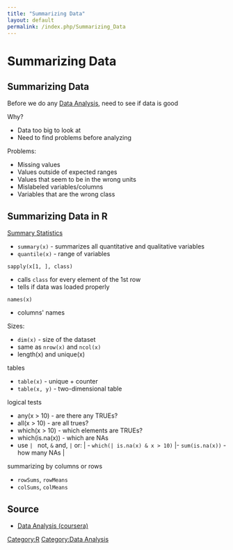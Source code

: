 ```yaml
---
title: "Summarizing Data"
layout: default
permalink: /index.php/Summarizing_Data
---
```


# Summarizing Data

## Summarizing Data
Before we do any [Data Analysis](Data_Analysis), need to see if data is good 

Why?
- Data too big to look at 
- Need to find problems before analyzing


Problems:
- Missing values
- Values outside of expected ranges
- Values that seem to be in the wrong units
- Mislabeled variables/columns
- Variables that are the wrong class


## Summarizing Data in R
[Summary Statistics](Summary_Statistics)
- <code>summary(x)</code> - summarizes all quantitative and qualitative  variables
- <code>quantile(x)</code> - range of variables

<code>sapply(x[1, ], class)</code>
- calls <code>class</code> for every element of the 1st row
- tells if data was loaded properly

<code>names(x)</code>
- columns' names

Sizes:
- <code>dim(x)</code> - size of the dataset
- same as <code>nrow(x)</code> and <code>ncol(x)</code>
- length(x) and unique(x)

tables
- <code>table(x)</code> - unique + counter
- <code>table(x, y)</code> - two-dimensional table


logical tests
- any(x > 10) - are there any TRUEs?
- all(x > 10) - are all trues?
- which(x > 10) - which elements are TRUEs?
- which(is.na(x)) - which are NAs
- use <code>|  </code> not, <code>&</code> and, <code>|</code> or:  |  - <code>which(| is.na(x) & x > 10)</code> |- <code>sum(is.na(x))</code> - how many NAs |

summarizing by columns or rows
- <code>rowSums</code>, <code>rowMeans</code>
- <code>colSums</code>, <code>colMeans</code>


## Source
- [Data Analysis (coursera)](Data_Analysis_(coursera))

[Category:R](Category_R)
[Category:Data Analysis](Category_Data_Analysis)